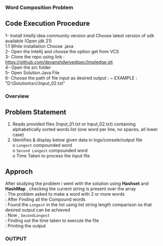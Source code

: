### Word Composition Problem

## Code Execution Procedure
1- Install Intellij idea community version and Choose latest version of sdk available (Open jdk 21) 
<br>
1.1 While installation Choose .java
<br>
2- Open the Intellij and choose the option get from VCS
<br>
3- Clone the repo using link :  https://github.com/devanshdwivedipec/Impledge.git
<br>
4- Open the src folder 
<br>
5- Open Solution.Java File 
<br>
6- Choose the path of file input as desired output : ~ EXAMPLE : "D:\\Solution\\src\\Input_02.txt"

### Overview

## Problem Statement 

1. Reads provided files (Input_01.txt or Input_02.txt) containing alphabetically sorted words list (one
word per line, no spaces, all lower case) 
2. Identifies & display below given data in logs/console/output file<br>
o `Longest` compounded word<br>
o `Second Longest` compounded word<br>
o  Time Taken to process the input file<br>

## Approch 
After studying the problem i went with the solution using **Hashset** and **HashMap** , checking the current string is present over the array <br>
: The problem asked to make a word with 2 or more words <br>
: After Finding all the Compound words<br>
: Found the `Longest` in the list using list string length comparison so that desired output can be achieved<br>
: Now , `SecondLongest` <br>
: Finding out the time taken to execute the file <br>
: Printing the output 

### OUTPUT
